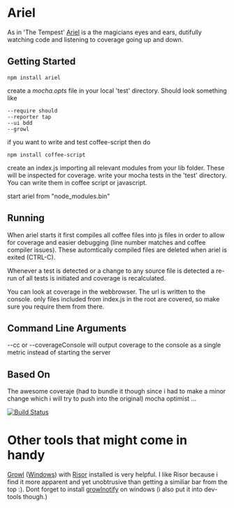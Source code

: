 Ariel
=====
As in 'The Tempest' [Ariel][w] is a the magicians eyes and ears, dutifully watching code and listening to coverage going up and down. 

Getting Started
---------------

    npm install ariel

create a *mocha.opts* file in your local 'test' directory.
Should look something like

    --require should 
    --reporter tap
    --ui bdd
    --growl

if you want to write and test coffee-script then do

    npm install coffee-script 

create an index.js importing all relevant modules from your lib folder. These will be inspected for coverage.
write your mocha tests in the 'test' directory. You can write them in coffee script or javascript. 

start ariel from "node_modules\.bin"

Running
-------

When ariel starts it first compiles all coffee files into js files in order to allow
for coverage and easier debugging (line number matches and coffee compiler issues).
These automtically compiled files are deleted when ariel is exited (CTRL-C).

Whenever a test is detected or a change to any source file is detected a re-run of all tests is initiated and coverage
is recalculated.

You can look at coverage in the webbrowser. The url is written to the console. only files included from index.js in the root are covered, so make sure you
require them from there.

Command Line Arguments
----------------------
--cc or --coverageConsole will output coverage to the console as a single metric instead of starting the server


Based On
--------
The awesome coveraje (had to bundle it though since i had to make a minor change which i will try to push into the original)
mocha
optimist
...


[w]: http://en.wikipedia.org/wiki/Ariel_(The_Tempest)

[![Build Status](https://secure.travis-ci.org/matthiasg/node-ariel.png?branch=master)](http://travis-ci.org/matthiasg/node-ariel)

Other tools that might come in handy
====================================

[Growl][g] ([Windows][gw]) with [Risor][gr] installed is very helpful. I like Risor because i find it more apparent and yet unobtrusive than getting a similiar bar from the top :). Dont forget to install [growlnotify][gn] on windows (i also put it into dev-tools though.)

[g]: http://www.growl.info
[gw]: http://www.growlforwindows.com
[gr]: http://www.growlforwindows.com/gfw/displays/risor
[gn]: http://www.growlforwindows.com/gfw/help/growlnotify.aspx


